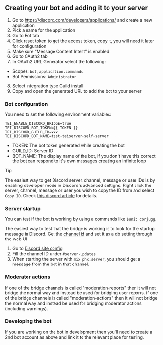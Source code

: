 ## Creating your bot and adding it to your server
1. Go to https://discord.com/developers/applications/ and create a new application
2. Pick a name for the application
3. Go to Bot tab
4. Click reset token to get the access token, copy it, you will need it later for configuration
5. Make sure “Message Content Intent” is enabled
6. Go to OAuth2 tab
7. In OAuth2 URL Generator select the following:
  - Scopes: `bot`, `application.commands`
  - Bot Permissions: `Administrator`
8. Select Integration type Guild install
9. Copy and open the generated URL to add the bot to your server

### Bot configuration
You need to set the following environment variables:
```
TEI_ENABLE_DISCORD_BRIDGE=true
TEI_DISCORD_BOT_TOKEN={{ TOKEN }}
TEI_DISCORD_GUILD_ID=xxx
TEI_DISCORD_BOT_NAME=test-teiserver-self-server
```

- TOKEN: The bot token generated while creating the bot
- GUILD_ID: Server ID
- BOT_NAME: The display name of the bot, if you don't have this correct the bot can respond to it's own messages creating an infinite loop

> [!TIP]
> The easiest way to get Discord server, channel, message or user IDs is by enabling developer mode in Discord's advanced settigns. Right click the server, channel, message or user you wish to copy the ID from and select `Copy ID`. Check [this discord article](https://support.discord.com/hc/en-us/articles/206346498-Where-can-I-find-my-User-Server-Message-ID) for details.

### Server startup
You can test if the bot is working by using a commands like `$unit corjugg`.

The easiest way to test that the bridge is working is to look for the startup message in Discord.
Get the [channel id](https://support.discord.com/hc/en-us/articles/206346498-Where-can-I-find-my-User-Server-Message-ID#h_01HRSTXPS5FMK2A5SMVSX4JW4E) and set it as a db setting through the web UI
1. Go to [Discord site config](http://localhost:4000/teiserver/admin/site#Discord)
2. Fill the channel ID under `#server-updates`
3. When starting the server with `mix phx.server`, you should get a message from the bot in that channel.

### Moderator actions
If one of the bridge channels is called "moderation-reports" then it will not bridge the normal way and instead be used for bridging user reports.
If one of the bridge channels is called "moderation-actions" then it will not bridge the normal way and instead be used for bridging moderator actions (including warnings).

### Developing the bot
If you are working on the bot in development then you'll need to create a 2nd bot account as above and link it to the relevant place for testing.
